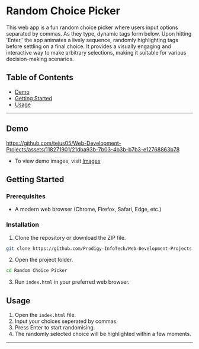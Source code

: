 # Random Choice Picker

This web app is a fun random choice picker where users input options separated by commas. As they type, dynamic tags form below. Upon hitting 'Enter,' the app animates a lively sequence, randomly highlighting tags before settling on a final choice. It provides a visually engaging and interactive way to make arbitrary selections, making it suitable for various decision-making scenarios.


## Table of Contents
- [Demo](#demo)
- [Getting Started](#getting-started)
- [Usage](#usage)

---

## Demo


https://github.com/tejus05/Web-Development-Projects/assets/118271901/21dba93b-7b03-4b3b-b7b3-e12768863b78
 - To view demo images, visit [Images](./images/)



## Getting Started

### Prerequisites

- A modern web browser (Chrome, Firefox, Safari, Edge, etc.)

### Installation

1. Clone the repository or download the ZIP file.

```bash
git clone https://github.com/Prodigy-InfoTech/Web-Development-Projects.git
```

2. Open the project folder.

```bash
cd Random Choice Picker
```

3. Run `index.html` in your preferred web browser.

## Usage

1. Open the `index.html` file.
2. Input your choices seperated by commas.
3. Press Enter to start randomising.
4. The randomly selected choice will be highlighted within a few moments.
---



